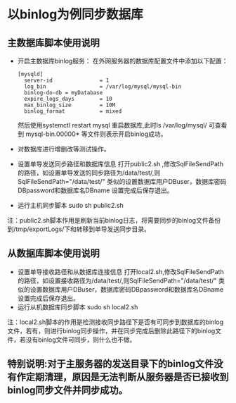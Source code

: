 # 以binlog为例同步数据库
## 主数据库脚本使用说明
* 开启主数据库binlog服务：
  在外网服务器的数据库配置文件中添加以下配置：
  ```
  [mysqld]
    server-id               = 1
    log_bin                 = /var/log/mysql/mysql-bin
    binlog-do-db = myDatabase
    expire_logs_days        = 10
    max_binlog_size         = 10M
    binlog_format           = mixed
  ```
  然后使用systemctl restart mysql 重启数据库,此时ls /var/log/mysql/
  可查看到 mysql-bin.00000* 等文件则表示开启binlog成功。

* 对数据库进行增删改等测试操作。

* 设置单导发送同步路径和数据库信息
  打开public2.sh ,修改SqlFileSendPath的路径，如设置单导发送的同步路径为/data/test/,则SqlFileSendPath="/data/test/"
  类似的设置数据库用户DBuser，数据库密码DBpassword和数据库名DBname
  设置完成后保存退出。

* 运行主机同步脚本 sudo sh public2.sh 

注：public2.sh脚本作用是刷新当前binlog日志，将需要同步的binlog文件备份到/tmp/exportLogs/下和转移到单导发送同步目录。

## 从数据库脚本使用说明
* 设置单导接收路径和从数据库连接信息
  打开local2.sh,修改SqlFileSendPath的路径，如设置接收路径为/data/test/,则SqlFileSendPath="/data/test/"
  类似的设置数据库用户DBuser，数据库密码DBpassword和数据库名DBname
  设置完成后保存退出。
* 运行从机数据库同步脚本 sudo sh local2.sh

注：local2.sh脚本的作用是检测接收同步路径下是否有可同步到数据库的binlog文件，若有，则进行binlog同步操作，并在同步完成后删除此路径下的binlog文件，若没有binlog文件可同步，则什么也不做。

## 特别说明:对于主服务器的发送目录下的binlog文件没有作定期清理，原因是无法判断从服务器是否已接收到binlog同步文件并同步成功。
